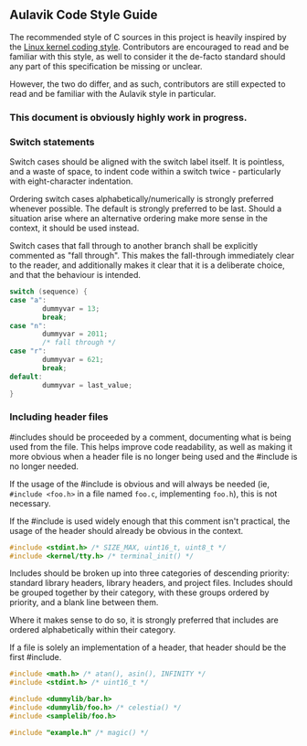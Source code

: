 ## Aulavik Code Style Guide
The recommended style of C sources in this project is heavily inspired by the
[Linux kernel coding style](https://www.kernel.org/doc/html/v4.10/process/coding-style.html).
Contributors are encouraged to read and be familiar with this style, as well to
consider it the de-facto standard should any part of this specification be 
missing or unclear.

However, the two do differ, and as such, contributors are still expected to 
read and be familiar with the Aulavik style in particular. 

### This document is obviously highly work in progress.

### Switch statements

Switch cases should be aligned with the switch label itself. It is pointless, 
and a waste of space, to indent code within a switch twice - particularly with
eight-character indentation. 

Ordering switch cases alphabetically/numerically is strongly preferred whenever
possible. The default is strongly preferred to be last. Should a situation 
arise where an alternative ordering make more sense in the context, it 
should be used instead.

Switch cases that fall through to another branch shall be explicitly commented
as "fall through". This makes the fall-through immediately clear to the reader, 
and additionally makes it clear that it is a deliberate choice, and that the 
behaviour is intended.

```c
switch (sequence) {
case "a":
        dummyvar = 13;
        break;
case "n":
        dummyvar = 2011;
        /* fall through */
case "r":
        dummyvar = 621;
        break;
default:
        dummyvar = last_value;
}
```

### Including header files

#includes should be proceeded by a comment, documenting what is being used 
from the file. This helps improve code readability, as well as making it more
obvious when a header file is no longer being used and the #include is no 
longer needed.

If the usage of the #include is obvious and will always be needed (ie, 
`#include <foo.h>` in a file named `foo.c`, implementing `foo.h`), this is not 
necessary.

If the #include is used widely enough that this comment isn't practical, the
usage of the header should already be obvious in the context.

```c
#include <stdint.h> /* SIZE_MAX, uint16_t, uint8_t */
#include <kernel/tty.h> /* terminal_init() */
```

Includes should be broken up into three categories of descending priority: 
standard library headers, library headers, and project files. Includes should
be grouped together by their category, with these groups ordered by priority, 
and a blank line between them. 

Where it makes sense to do so, it is strongly preferred that includes are 
ordered alphabetically within their category.

If a file is solely an implementation of a header, that header should be the 
first #include.

```c
#include <math.h> /* atan(), asin(), INFINITY */
#include <stdint.h> /* uint16_t */

#include <dummylib/bar.h> 
#include <dummylib/foo.h> /* celestia() */
#include <samplelib/foo.h>

#include "example.h" /* magic() */
```